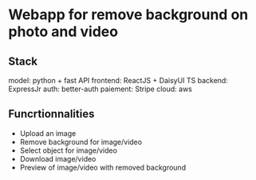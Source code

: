 # Webapp for remove background on photo and video

## Stack

model: python + fast API
frontend: ReactJS + DaisyUI TS
backend: ExpressJr
auth: better-auth
paiement: Stripe
cloud: aws

## Funcrtionnalities
- Upload an image
- Remove background for image/video
- Select object for image/video
- Download image/video
- Preview of image/video with removed background


